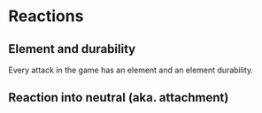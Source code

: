 # Reactions

## Element and durability

Every attack in the game has an element and an element durability.

## Reaction into neutral (aka. attachment)

